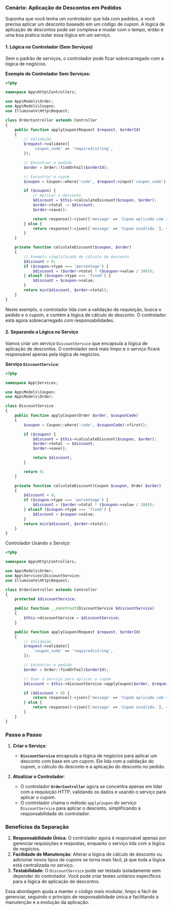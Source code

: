 ### Cenário: Aplicação de Descontos em Pedidos

Suponha que você tenha um controlador que lida com pedidos, e você precisa aplicar um desconto baseado em um código de cupom. A lógica de aplicação de descontos pode ser complexa e mudar com o tempo, então é uma boa prática isolar essa lógica em um serviço.

#### 1. **Lógica no Controlador (Sem Serviços)**

Sem o padrão de serviços, o controlador pode ficar sobrecarregado com a lógica de negócios.

**Exemplo de Controlador Sem Serviços:**

```php
<?php

namespace App\Http\Controllers;

use App\Models\Order;
use App\Models\Coupon;
use Illuminate\Http\Request;

class OrderController extends Controller
{
    public function applyCoupon(Request $request, $orderId)
    {
        // Validação
        $request->validate([
            'coupon_code' => 'required|string',
        ]);

        // Encontrar o pedido
        $order = Order::findOrFail($orderId);

        // Encontrar o cupom
        $coupon = Coupon::where('code', $request->input('coupon_code'))->first();

        if ($coupon) {
            // Aplicar o desconto
            $discount = $this->calculateDiscount($coupon, $order);
            $order->total -= $discount;
            $order->save();

            return response()->json(['message' => 'Cupom aplicado com sucesso.', 'discount' => $discount]);
        } else {
            return response()->json(['message' => 'Cupom inválido.'], 400);
        }
    }

    private function calculateDiscount($coupon, $order)
    {
        // Exemplo simplificado de cálculo de desconto
        $discount = 0;
        if ($coupon->type === 'percentage') {
            $discount = ($order->total * ($coupon->value / 100));
        } elseif ($coupon->type === 'fixed') {
            $discount = $coupon->value;
        }
        return min($discount, $order->total);
    }
}
```

Neste exemplo, o controlador lida com a validação da requisição, busca o pedido e o cupom, e contém a lógica de cálculo do desconto. O controlador está agora sobrecarregado com responsabilidades.

#### 2. **Separando a Lógica no Serviço**

Vamos criar um serviço `DiscountService` que encapsula a lógica de aplicação de descontos. O controlador será mais limpo e o serviço ficará responsável apenas pela lógica de negócios.

**Serviço `DiscountService`:**

```php
<?php

namespace App\Services;

use App\Models\Coupon;
use App\Models\Order;

class DiscountService
{
    public function applyCoupon(Order $order, $couponCode)
    {
        $coupon = Coupon::where('code', $couponCode)->first();

        if ($coupon) {
            $discount = $this->calculateDiscount($coupon, $order);
            $order->total -= $discount;
            $order->save();

            return $discount;
        }

        return 0;
    }

    private function calculateDiscount(Coupon $coupon, Order $order)
    {
        $discount = 0;
        if ($coupon->type === 'percentage') {
            $discount = ($order->total * ($coupon->value / 100));
        } elseif ($coupon->type === 'fixed') {
            $discount = $coupon->value;
        }
        return min($discount, $order->total);
    }
}
```

Controlador Usando o Serviço:

```php
<?php

namespace App\Http\Controllers;

use App\Models\Order;
use App\Services\DiscountService;
use Illuminate\Http\Request;

class OrderController extends Controller
{
    protected $discountService;

    public function __construct(DiscountService $discountService)
    {
        $this->discountService = $discountService;
    }

    public function applyCoupon(Request $request, $orderId)
    {
        // Validação
        $request->validate([
            'coupon_code' => 'required|string',
        ]);

        // Encontrar o pedido
        $order = Order::findOrFail($orderId);

        // Usar o serviço para aplicar o cupom
        $discount = $this->discountService->applyCoupon($order, $request->input('coupon_code'));

        if ($discount > 0) {
            return response()->json(['message' => 'Cupom aplicado com sucesso.', 'discount' => $discount]);
        } else {
            return response()->json(['message' => 'Cupom inválido.'], 400);
        }
    }
}
```

### Passo a Passo

1. **Criar o Serviço**:
    
    - **`DiscountService`** encapsula a lógica de negócios para aplicar um desconto com base em um cupom. Ele lida com a validação do cupom, o cálculo do desconto e a aplicação do desconto no pedido.

2. **Atualizar o Controlador**:
    
    - O controlador **`OrderController`** agora se concentra apenas em lidar com a requisição HTTP, validando os dados e usando o serviço para aplicar o cupom.
    - O controlador chama o método `applyCoupon` do serviço `DiscountService` para aplicar o desconto, simplificando a responsabilidade do controlador.

### Benefícios da Separação

1. **Responsabilidade Única**: O controlador agora é responsável apenas por gerenciar requisições e respostas, enquanto o serviço lida com a lógica de negócios.
2. **Facilidade de Manutenção**: Alterar a lógica de cálculo de desconto ou adicionar novos tipos de cupons se torna mais fácil, já que toda a lógica está centralizada no serviço.
3. **Testabilidade**: O `DiscountService` pode ser testado isoladamente sem depender do controlador. Você pode criar testes unitários específicos para a lógica de aplicação de descontos.

Essa abordagem ajuda a manter o código mais modular, limpo e fácil de gerenciar, seguindo o princípio de responsabilidade única e facilitando a manutenção e a evolução da aplicação.